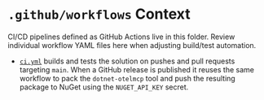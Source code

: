# `.github/workflows` Context

CI/CD pipelines defined as GitHub Actions live in this folder. Review individual workflow YAML files here when adjusting build/test automation.

- [`ci.yml`](ci.yml) builds and tests the solution on pushes and pull requests targeting `main`. When a GitHub release is published it reuses the same workflow to pack the `dotnet-otelmcp` tool and push the resulting package to NuGet using the `NUGET_API_KEY` secret.
